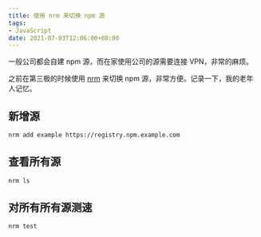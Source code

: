 ```yaml
---
title: 使用 nrm 来切换 npm 源
tags:
- JavaScript
date: 2021-07-03T12:06:00+08:00
---
```


一般公司都会自建 npm 源，而在家使用公司的源需要连接 VPN，非常的麻烦。

之前在第三极的时候使用 [nrm](https://github.com/Pana/nrm) 来切换 npm 源，非常方便。记录一下，我的老年人记忆。

<!--more-->

## 新增源

```sh
nrm add example https://registry.npm.example.com
```

## 查看所有源

```sh
nrm ls
```

## 对所有所有源测速

```sh
nrm test
```
